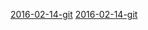 [2016-02-14-git](http://totalgood.github.io/talks/2016-02-14-git.html)
[2016-02-14-git](http://totalgood.github.io/talks/2016-02-14-git.html)
